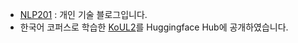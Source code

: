 - [NLP201](https://daehankim.blogspot.com/) : 개인 기술 블로그입니다.
- 한국어 코퍼스로 학습한 [KoUL2](https://huggingface.co/DaehanKim/KoUL2)를 Huggingface Hub에 공개하였습니다. 
